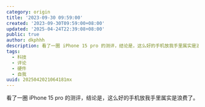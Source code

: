 ```yaml
---
category: origin
title: '2023-09-30 09:59:00'
created: '2023-09-30T09:59:00+08:00'
updated: '2025-04-24T22:39:08+08:00'
public: true
author: dkphhh
description: 看了一圈 iPhone 15 pro 的测评，结论是，这么好的手机放我手里属实是浪费了……
tags:
  - 科技
  - 评论
  - 硬件
  - 自我
uuid: 2025042021064181mx
---
```


看了一圈 iPhone 15 pro 的测评，结论是，这么好的手机放我手里属实是浪费了。
